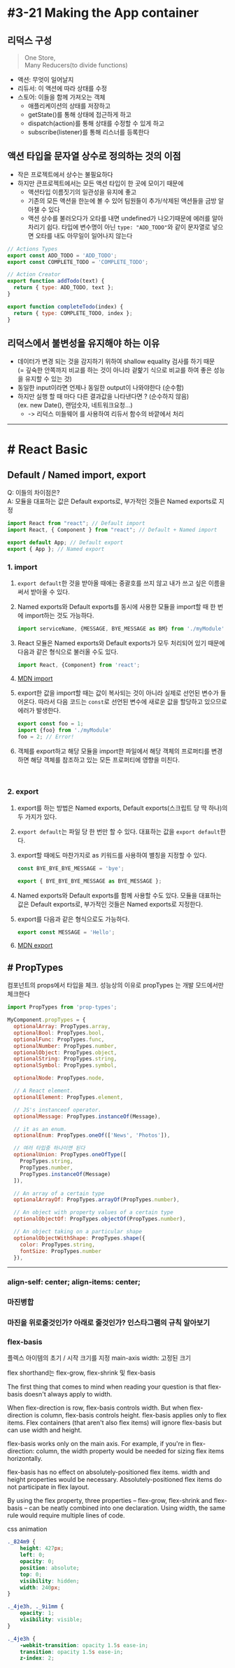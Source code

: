 # #3-21 Making the App container

## 리덕스 구성
>One Store,  
>Many Reducers(to divide functions)
* 액션: 무엇이 일어날지
* 리듀서: 이 액션에 따라 상태를 수정
* 스토어: 이들을 함께 가져오는 객체
  * 애플리케이션의 상태를 저장하고
  * getState()를 통해 상태에 접근하게 하고
  * dispatch(action)를 통해 상태를 수정할 수 있게 하고
  * subscribe(listener)를 통해 리스너를 등록한다
  

## 액션 타입을 문자열 상수로 정의하는 것의 이점

* 작은 프로젝트에서 상수는 불필요하다
* 하지만 큰프로젝트에서는 모든 액션 타입이 한 곳에 모이기 때문에
  * 액션타입 이름짓기의 일관성을 유지에 좋고
  * 기존의 모든 액션을 한눈에 볼 수 있어 팀원들이 추가/삭제된 액션들을 금방 알아챌 수 있다
  * 액션 상수를 불러오다가 오타를 내면 undefined가 나오기때문에 에러를 알아차리기 쉽다. 타입에 변수명이 아닌 `type: "ADD_TODO"`와 같이 문자열로 넣으면 오타를 내도 아무일이 일어나지 않는다
```js
// Actions Types
export const ADD_TODO = 'ADD_TODO';
export const COMPLETE_TODO = 'COMPLETE_TODO';

// Action Creator
export function addTodo(text) {
  return { type: ADD_TODO, text };
}

export function completeTodo(index) {
  return { type: COMPLETE_TODO, index };
}
```

## 리덕스에서 불변성을 유지해야 하는 이유
* 데이터가 변경 되는 것을 감지하기 위하여 shallow equality 검사를 하기 때문  
(= 깊숙한 안쪽까지 비교를 하는 것이 아니라 겉핥기 식으로 비교를 하여 좋은 성능을 유지할 수 있는 것)
* 동일한 input이라면 언제나 동일한 output이 나와야한다 (순수함)
* 하지만 실행 할 때 마다 다른 결과값을 나타낸다면 ? (순수하지 않음)  
(ex. new Date(), 랜덤숫자, 네트워크요청...)
  * -> 리덕스 미들웨어 를 사용하여 리듀서 함수의 바깥에서 처리

---

# # React Basic

## Default / Named import, export

Q: 이들의 차이점은?  
A: 모듈을 대표하는 값은 Default exports로, 부가적인 것들은 Named exports로 지정
```js
import React from "react"; // Default import
import React, { Component } from "react"; // Default + Named import

export default App; // Default export
export { App }; // Named export
```

### 1. import

1. `export default`한 것을 받아올 때에는 중괄호를 쓰지 않고 내가 쓰고 싶은 이름을 써서 받아올 수 있다.

2. Named exports와 Default exports를 동시에 사용한 모듈을 import할 때 한 번에 import하는 것도 가능하다.

   ```javascript
   import serviceName, {MESSAGE, BYE_MESSAGE as BM} from './myModule'
   ```

3. React 모듈은 Named exports와 Default exports가 모두 처리되어 있기 때문에 다음과 같은 형식으로 불러올 수도 있다.

   ```javascript
   import React, {Component} from 'react';
   ```

4. [MDN import](https://developer.mozilla.org/ko/docs/Web/JavaScript/Reference/Statements/import)

5. export한 값을 import할 때는 값이 복사되는 것이 아니라 실제로 선언된 변수가 들어온다. 따라서 다음 코드는 `const`로 선언된 변수에 새로운 값을 할당하고 있으므로 에러가 발생한다.

   ```javascript
   export const foo = 1;
   import {foo} from './myModule'
   foo = 2; // Error!
   ```

6. 객체를 export하고 해당 모듈을 import한 파일에서 해당 객체의 프로퍼티를 변경하면 해당 객체를 참조하고 있는 모든 프로퍼티에 영향을 미친다.

<br />

### 2. export

1. export를 하는 방법은 Named exports, Default exports(스크립트 당 딱 하나)의 두 가지가 있다.

2. `export default`는 파일 당 한 번만 할 수 있다. 대표하는 값을 `export default`한다.

3. export할 때에도 마찬가지로 as 키워드를 사용하여 별칭을 지정할 수 있다.

   ```javascript
   const BYE_BYE_BYE_MESSAGE = 'bye';

   export { BYE_BYE_BYE_MESSAGE as BYE_MESSAGE };
   ```

4. Named exports와 Default exports를 함께 사용할 수도 있다. 모듈을 대표하는 값은 Default exports로, 부가적인 것들은 Named exports로 지정한다.

5. export를 다음과 같은 형식으로도 가능하다.

   ```javascript
   export const MESSAGE = 'Hello';
   ```

6. [MDN export](https://developer.mozilla.org/ko/docs/Web/JavaScript/Reference/Statements/export)


## # PropTypes
컴포넌트의 props에서 타입을 체크. 성능상의 이유로 propTypes 는 개발 모드에서만 체크한다

```js
import PropTypes from 'prop-types';

MyComponent.propTypes = {
  optionalArray: PropTypes.array,
  optionalBool: PropTypes.bool,
  optionalFunc: PropTypes.func,
  optionalNumber: PropTypes.number,
  optionalObject: PropTypes.object,
  optionalString: PropTypes.string,
  optionalSymbol: PropTypes.symbol,

  optionalNode: PropTypes.node,

  // A React element.
  optionalElement: PropTypes.element,

  // JS's instanceof operator.
  optionalMessage: PropTypes.instanceOf(Message),

  // it as an enum.
  optionalEnum: PropTypes.oneOf(['News', 'Photos']),

  // 여러 타입중 하나이면 된다
  optionalUnion: PropTypes.oneOfType([
    PropTypes.string,
    PropTypes.number,
    PropTypes.instanceOf(Message)
  ]),

  // An array of a certain type
  optionalArrayOf: PropTypes.arrayOf(PropTypes.number),

  // An object with property values of a certain type
  optionalObjectOf: PropTypes.objectOf(PropTypes.number),

  // An object taking on a particular shape
  optionalObjectWithShape: PropTypes.shape({
    color: PropTypes.string,
    fontSize: PropTypes.number
  }),

```

---


### align-self: center; align-items: center;
### 마진병합
### 마진을 위로줄것인가? 아래로 줄것인가? 인스타그램의 규칙 알아보기
### flex-basis
플렉스 아이템의  초기 / 시작 크기를 지정 main-axis
width: 고정된 크기

[](http://gedd.ski/post/the-difference-between-width-and-flex-basis/)

flex shorthand는 flex-grow, flex-shrink 및 flex-basis 


The first thing that comes to mind when reading your question is that flex-basis doesn't always apply to width.

When flex-direction is row, flex-basis controls width.
But when flex-direction is column, flex-basis controls height.
flex-basis applies only to flex items. Flex containers (that aren't also flex items) will ignore flex-basis but can use width and height.

flex-basis works only on the main axis. For example, if you're in flex-direction: column, the width property would be needed for sizing flex items horizontally.

flex-basis has no effect on absolutely-positioned flex items. width and height properties would be necessary. Absolutely-positioned flex items do not participate in flex layout.

By using the flex property, three properties – flex-grow, flex-shrink and flex-basis – can be neatly combined into one declaration. Using width, the same rule would require multiple lines of code.

css animation
```css
._824m9 {
    height: 427px;
    left: 0;
    opacity: 0;
    position: absolute;
    top: 0;
    visibility: hidden;
    width: 240px;
}

._4je3h, ._9i1mm {
    opacity: 1;
    visibility: visible;
}

._4je3h {
    -webkit-transition: opacity 1.5s ease-in;
    transition: opacity 1.5s ease-in;
    z-index: 2;
```